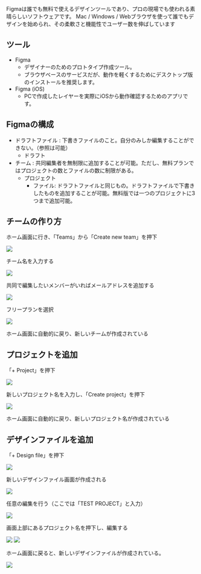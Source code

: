 <!--
title:   Figmaによるチーム、プロジェクト、ファイルの作り方【2023年度12月1日最新】
tags:    figma
id:      92e29e890f2cd2921c8c
private: false
-->
Figmaは誰でも無料で使えるデザインツールであり、プロの現場でも使われる素晴らしいソフトウェアです。
Mac / Windows / Webブラウザを使って誰でもデザインを始められ、その柔軟さと機能性でユーザー数を伸ばしています


## ツール

- Figma
    - デザイナーのためのプロトタイプ作成ツール。
    - ブラウザベースのサービスだが、動作を軽くするためにデスクトップ版のインストールを推奨します。
- Figma (iOS)
    - PCで作成したレイヤーを実際にiOSから動作確認するためのアプリです。



## Figmaの構成


- ドラフトファイル : 下書きファイルのこと。自分のみしか編集することができない。（参照は可能）
    - ドラフト
- チーム : 共同編集者を無制限に追加することが可能。ただし、無料プランではプロジェクトの数とファイルの数に制限がある。
    - プロジェクト
        - ファイル: ドラフトファイルと同じもの。ドラフトファイルで下書きしたものを追加することが可能。無料版では一つのプロジェクトに3つまで追加可能。


## チームの作り方

ホーム画面に行き、「Teams」から「Create new team」を押下

<img src="https://github.com/minegishirei/psy/blob/main/img/figma/create_team/1.png?raw=true">

チーム名を入力する

<img src="https://github.com/minegishirei/psy/blob/main/img/figma/create_team/2.png?raw=true">

共同で編集したいメンバーがいればメールアドレスを追加する

<img src="https://github.com/minegishirei/psy/blob/main/img/figma/create_team/3.png?raw=true">

フリープランを選択

<img src="https://github.com/minegishirei/psy/blob/main/img/figma/create_team/4.png?raw=true">

ホーム画面に自動的に戻り、新しいチームが作成されている


## プロジェクトを追加

「+ Project」を押下

<img src="https://github.com/minegishirei/psy/blob/main/img/figma/create_team/5.png?raw=true">

新しいプロジェクト名を入力し、「Create project」を押下

<img src="https://github.com/minegishirei/psy/blob/main/img/figma/create_team/6.png?raw=true">

ホーム画面に自動的に戻り、新しいプロジェクト名が作成されている


## デザインファイルを追加

「+ Design file」を押下

<img src="https://github.com/minegishirei/psy/blob/main/img/figma/create_team/7.png?raw=true">

新しいデザインファイル画面が作成される

<img src="https://github.com/minegishirei/psy/blob/main/img/figma/create_team/8.png?raw=true">


任意の編集を行う（ここでは「TEST PROJECT」と入力）

<img src="https://github.com/minegishirei/psy/blob/main/img/figma/create_team/9.png?raw=true">

画面上部にあるプロジェクト名を押下し、編集する

<img src="https://github.com/minegishirei/psy/blob/main/img/figma/create_team/10.png?raw=true">

<img src="https://github.com/minegishirei/psy/blob/main/img/figma/create_team/11.png?raw=true">

ホーム画面に戻ると、新しいデザインファイルが作成されている。

<img src="https://github.com/minegishirei/psy/blob/main/img/figma/create_team/12.png?raw=true">